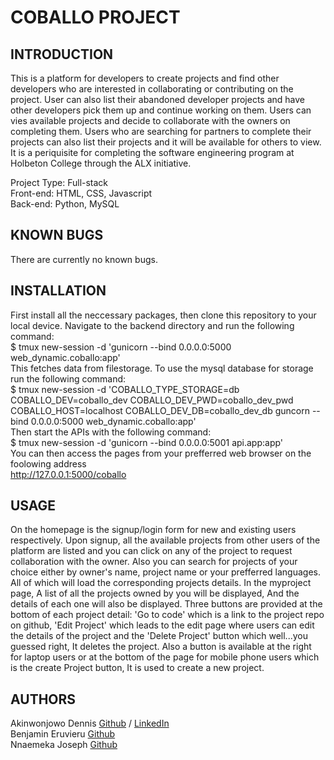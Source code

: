 # COBALLO PROJECT

## INTRODUCTION

This is a platform for developers to create projects and find other developers
who are interested in collaborating or contributing on the project.
User can also list their abandoned developer projects and have other developers
pick them up and continue working on them. 
Users can vies available projects and decide to collaborate with the owners on 
completing them. Users who are searching for partners to complete their projects
can also list their projects and it will be available for others to view.
It is a periquisite for completing the
software engineering program at Holbeton College through the ALX initiative.

Project Type: Full-stack </br>
Front-end: HTML, CSS, Javascript </br>
Back-end: Python, MySQL </br>

## KNOWN BUGS

There are currently no known bugs.

## INSTALLATION

First install all the neccessary packages, then clone this repository to your local device.
Navigate to the backend directory and run the following command:</br>
$ tmux new-session -d 'gunicorn --bind 0.0.0.0:5000 web_dynamic.coballo:app'</br>
This fetches data from filestorage. To use the mysql database for storage run the following command:</br>
$ tmux new-session -d 'COBALLO_TYPE_STORAGE=db COBALLO_DEV=coballo_dev COBALLO_DEV_PWD=coballo_dev_pwd COBALLO_HOST=localhost COBALLO_DEV_DB=coballo_dev_db guncorn --bind 0.0.0.0:5000 web_dynamic.coballo:app'</br>
Then start the APIs with the following command:</br>
$ tmux new-session -d 'gunicorn --bind 0.0.0.0:5001 api.app:app'</br>
You can then access the pages from your prefferred web browser on the foolowing address</br>
   http://127.0.0.1:5000/coballo</br>

## USAGE

On the homepage is the signup/login form for new and existing users respectively.
Upon signup, all the available projects from other users of the platform are listed
and you can click on any of the project to request collaboration with the owner. Also
you can search for projects of your choice either by owner's name, project name or 
your prefferred languages. All of which will load the corresponding projects details.
In the myproject page, A list of all the projects owned by you will be displayed, 
And the details of each one will also be displayed. Three buttons are provided at the
bottom of each project detail: 'Go to code' which is a link to the project repo on github,
'Edit Project' which leads to the edit page where users can edit the details of the project
and the 'Delete Project' button which well...you guessed right, It deletes the project. Also
a button is available at the right for laptop users or at the bottom of the page for mobile 
phone users which is the create Project button, It is used to create a new project.

## AUTHORS

Akinwonjowo Dennis [Github](https://github.com/Dennisco12) / [LinkedIn](https://linkedin.com/dennis-akinwonjowo)</br>
Benjamin Eruvieru [Github](https://github.com/benjamineruvieru)</br>
Nnaemeka Joseph [Github](https://github.com/nnaemekaxi)</br>
